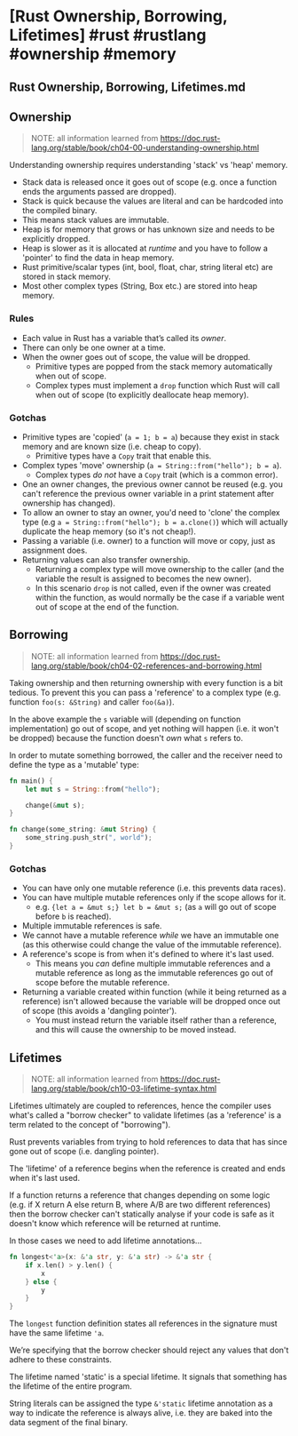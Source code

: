 # [Rust Ownership, Borrowing, Lifetimes] #rust #rustlang #ownership #memory

## Rust Ownership, Borrowing, Lifetimes.md

## Ownership

> NOTE: all information learned from https://doc.rust-lang.org/stable/book/ch04-00-understanding-ownership.html

Understanding ownership requires understanding 'stack' vs 'heap' memory.

- Stack data is released once it goes out of scope (e.g. once a function ends the arguments passed are dropped).
- Stack is quick because the values are literal and can be hardcoded into the compiled binary.
- This means stack values are immutable.
- Heap is for memory that grows or has unknown size and needs to be explicitly dropped.
- Heap is slower as it is allocated at _runtime_ and you have to follow a 'pointer' to find the data in heap memory.
- Rust primitive/scalar types (int, bool, float, char, string literal etc) are stored in stack memory.
- Most other complex types (String, Box etc.) are stored into heap memory.

### Rules

- Each value in Rust has a variable that’s called its _owner_.
- There can only be one owner at a time.
- When the owner goes out of scope, the value will be dropped.
  - Primitive types are popped from the stack memory automatically when out of scope.
  - Complex types must implement a `drop` function which Rust will call when out of scope (to explicitly deallocate heap memory).

### Gotchas

- Primitive types are 'copied' (`a = 1; b = a`) because they exist in stack memory and are known size (i.e. cheap to copy).
  - Primitive types have a `Copy` trait that enable this.
- Complex types 'move' ownership (`a = String::from("hello"); b = a`).
  - Complex types _do not_ have a `Copy` trait (which is a common error).
- One an owner changes, the previous owner cannot be reused (e.g. you can't reference the previous owner variable in a print statement after ownership has changed).
- To allow an owner to stay an owner, you'd need to 'clone' the complex type (e.g `a = String::from("hello"); b = a.clone()`) which will actually duplicate the heap memory (so it's not cheap!).
- Passing a variable (i.e. owner) to a function will move or copy, just as assignment does.
- Returning values can also transfer ownership.
  - Returning a complex type will move ownership to the caller (and the variable the result is assigned to becomes the new owner).
  - In this scenario `drop` is not called, even if the owner was created within the function, as would normally be the case if a variable went out of scope at the end of the function.
  
## Borrowing

> NOTE: all information learned from https://doc.rust-lang.org/stable/book/ch04-02-references-and-borrowing.html

Taking ownership and then returning ownership with every function is a bit tedious. To prevent this you can pass a 'reference' to a complex type (e.g. function `foo(s: &String)` and caller `foo(&a)`).

In the above example the `s` variable will (depending on function implementation) go out of scope, and yet nothing will happen (i.e. it won't be dropped) because the function doesn't _own_ what `s` refers to.

In order to mutate something borrowed, the caller and the receiver need to define the type as a 'mutable' type:

```rust
fn main() {
    let mut s = String::from("hello");

    change(&mut s);
}

fn change(some_string: &mut String) {
    some_string.push_str(", world");
}
```

### Gotchas

- You can have only one mutable reference (i.e. this prevents data races).
- You can have multiple mutable references only if the scope allows for it.
  - e.g. `{let a = &mut s;} let b = &mut s;` (as `a` will go out of scope before `b` is reached).
- Multiple immutable references is safe.
- We cannot have a mutable reference _while_ we have an immutable one (as this otherwise could change the value of the immutable reference).
- A reference's scope is from when it's defined to where it's last used.
  - This means you _can_ define multiple immutable references and a mutable reference as long as the immutable references go out of scope before the mutable reference.
- Returning a variable created within function (while it being returned as a reference) isn't allowed because the variable will be dropped once out of scope (this avoids a 'dangling pointer').
  - You must instead return the variable itself rather than a reference, and this will cause the ownership to be moved instead.
  
## Lifetimes

> NOTE: all information learned from https://doc.rust-lang.org/stable/book/ch10-03-lifetime-syntax.html

Lifetimes ultimately are coupled to references, hence the compiler uses what's called a "borrow checker" to validate lifetimes (as a 'reference' is a term related to the concept of "borrowing").

Rust prevents variables from trying to hold references to data that has since gone out of scope (i.e. dangling pointer). 

The 'lifetime' of a reference begins when the reference is created and ends when it's last used. 

If a function returns a reference that changes depending on some logic (e.g. if X return A else return B, where A/B are two different references) then the borrow checker can't statically analyse if your code is safe as it doesn't know which reference will be returned at runtime.

In those cases we need to add lifetime annotations...

```rust
fn longest<'a>(x: &'a str, y: &'a str) -> &'a str {
    if x.len() > y.len() {
        x
    } else {
        y
    }
}
```

The `longest` function definition states all references in the signature must have the same lifetime `'a`.

We’re specifying that the borrow checker should reject any values that don't adhere to these constraints.

The lifetime named 'static' is a special lifetime. It signals that something has the lifetime of the entire program. 

String literals can be assigned the type `&'static` lifetime annotation as a way to indicate the reference is always alive, i.e. they are baked into the data segment of the final binary. 

